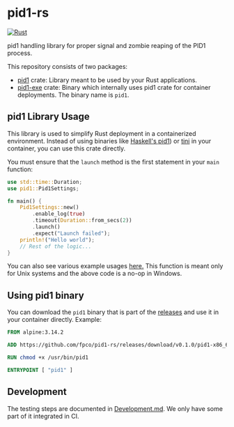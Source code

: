 # pid1-rs

[![Rust](https://github.com/fpco/pid1-rs/actions/workflows/rust.yml/badge.svg)](https://github.com/fpco/pid1-rs/actions/workflows/rust.yml)

pid1 handling library for proper signal and zombie reaping of the PID1
process.

This repository consists of two packages:
- [pid1](./pid1/) crate: Library meant to be used by your Rust applications.
- [pid1-exe](./pid1-exe) crate: Binary which internally uses pid1
  crate for container deployments. The binary name is `pid1`.

## pid1 Library Usage

This library is used to simplify Rust deployment in a containerized
environment. Instead of using binaries like [Haskell's pid1](https://github.com/fpco/pid1-rs/actions/workflows/rust.yml)) or
[tini](https://github.com/krallin/tini) in your container, you can use this crate directly.

You must ensure that the `launch` method is the first statement in
your `main` function:

``` rust
use std::time::Duration;
use pid1::Pid1Settings;

fn main() {
    Pid1Settings::new()
        .enable_log(true)
        .timeout(Duration::from_secs(2))
        .launch()
        .expect("Launch failed");
    println!("Hello world");
    // Rest of the logic...
}
```

You can also see various example usages [here.](./examples/) This
function is meant only for Unix systems and the above code is a no-op
in Windows.

## Using pid1 binary

You can download the `pid1` binary that is part of the [releases](https://github.com/fpco/pid1-rs/releases)
and use it in your container directly. Example:

``` dockerfile
FROM alpine:3.14.2

ADD https://github.com/fpco/pid1-rs/releases/download/v0.1.0/pid1-x86_64-unknown-linux-musl /usr/bin/pid1

RUN chmod +x /usr/bin/pid1

ENTRYPOINT [ "pid1" ]
```

## Development

The testing steps are documented in [Development.md](./Development.md). We only have
some part of it integrated in CI.
